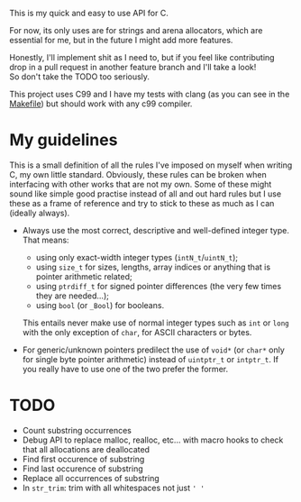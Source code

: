 
This is my quick and easy to use API for C.

For now, its only uses are for strings and arena allocators, which are essential for me, but in the future I might add more features.

Honestly, I'll implement shit as I need to, but if you feel like contributing drop in a pull request in another feature branch and I'll take a look!<br>
So don't take the TODO too seriously.

This project uses C99 and I have my tests with clang (as you can see in the [Makefile](./Makefile)) but should work with any c99 compiler.

# My guidelines
This is a small definition of all the rules I've imposed on myself when writing C, my own little standard.
Obviously, these rules can be broken when interfacing with other works that are not my own.
Some of these might sound like simple good practise instead of all and out hard rules but I use these as a frame of reference and try
to stick to these as much as I can (ideally always).

-  Always use the most correct, descriptive and well-defined integer type. That means:
    - using only exact-width integer types (`intN_t`/`uintN_t`);
    - using `size_t` for sizes, lengths, array indices or anything that is pointer arithmetic related;
    - using `ptrdiff_t` for signed pointer differences (the very few times they are needed...);
    - using `bool` (or `_Bool`) for booleans.

    This entails never make use of normal integer types such as `int` or `long` with the only exception of `char`,
    for ASCII characters or bytes.

-  For generic/unknown pointers predilect the use of `void*` (or `char*` only for single byte pointer arithmetic)
    instead of `uintptr_t` or `intptr_t`. If you really have to use one of the two prefer the former.

# TODO

-  Count substring occurrences
-  Debug API to replace malloc, realloc, etc... with macro hooks to check that all allocations are deallocated
-  Find first occurence of substring
-  Find last occurence of substring
-  Replace all occurrences of substring
-  In `str_trim`: trim with all whitespaces not just `' '`
